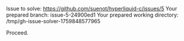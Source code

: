 Issue to solve: https://github.com/suenot/hyperliquid-c/issues/5
Your prepared branch: issue-5-24900ed1
Your prepared working directory: /tmp/gh-issue-solver-1759848577965

Proceed.